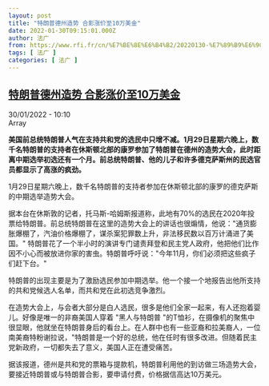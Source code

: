 ```yaml
---
layout: post
title: "特朗普德州造势 合影涨价至10万美金"
date: 2022-01-30T09:15:01.000Z
author: 法广
from: https://www.rfi.fr/cn/%E7%BE%8E%E6%B4%B2/20220130-%E7%89%B9%E6%9C%97%E6%99%AE%E5%BE%B7%E5%B7%9E%E9%80%A0%E5%8A%BF-%E5%90%88%E5%BD%B1%E6%B6%A8%E4%BB%B7%E8%87%B310%E4%B8%87%E7%BE%8E%E9%87%91
tags: [ 法广 ]
categories: [ 法广 ]
---
```

<!--1643534101000-->
[特朗普德州造势 合影涨价至10万美金](https://www.rfi.fr/cn/%E7%BE%8E%E6%B4%B2/20220130-%E7%89%B9%E6%9C%97%E6%99%AE%E5%BE%B7%E5%B7%9E%E9%80%A0%E5%8A%BF-%E5%90%88%E5%BD%B1%E6%B6%A8%E4%BB%B7%E8%87%B310%E4%B8%87%E7%BE%8E%E9%87%91)
------

<div>
<div>30/01/2022 - 10:10</div>Array<p><strong>                    美国前总统特朗普人气在支持共和党的选民中只增不减。1月29日星期六晚上，数千名特朗普的支持者在休斯顿北部的康罗参加了特朗普在德州的造势大会，此时距离中期选举初选还有一个月。前总统特朗普、他的儿子和许多德克萨斯州的民选官员都显示了高涨的疯劲。                </strong></p><div >                    <p>1月29日星期六晚上，数千名特朗普的支持者参加在休斯顿北部的康罗的德克萨斯的中期选举造势大会。</p><p>据本台在休斯敦的记者，托马斯-哈姆斯报道称，此地有70%的选民在2020年投票给特朗普。前总统特朗普在这里的造势大会上的讲话也很煽情，他说："通货膨胀爆棚了，汽油价格爆棚了，谋杀案犯罪数上升，非法移民数以百万计涌进了美国。" 特朗普花了一个半小时的演讲专门谴责拜登和民主党人政府，他把他们比作因不小心而被放进你家的害虫。特朗普呼吁说："今年11月，你们必须把这些疯子们赶下台。"</p><p>特朗普的出现主要是为了激励选民参加中期选举。他一个接一个地报告出他所支持的共和党候选人名单，而共和党在此初选竞争激烈。</p><p>在造势大会上，与会者大部分是白人选民，很多是他们全家一起来，有人还抱着婴儿。好像是唯一的非裔美国人穿着 "黑人与特朗普 "的T恤衫，在摄像机的聚焦中很显眼，他就坐在特朗普身后的看台上。在人群中也有一些亚裔和拉美裔人，一位南美裔特粉谢拉说，"特朗普是一个好的总统，他在任时有很多改进。但随着民主党新政府，一切都失去了意义，美国人正在遭受痛苦。</p><p>据该报道，德州是共和党的票箱与提款机，特朗普利用他的到访做三场造势大会，要接近特朗普或与特朗普合影，要申请付费，价格据信高达10万美元。</p>                                            <div data-selfpromo-newsletter>    </div>    <div data-selfpromo-app>    </div>                </div>
</div>
